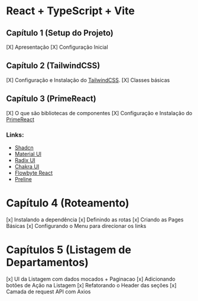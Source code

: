 # React + TypeScript + Vite

## Capítulo 1 (Setup do Projeto)

[X] Apresentação
[X] Configuração Inicial

## Capítulo 2 (TailwindCSS)

[X] Configuração e Instalação do [TailwindCSS](https://tailwindcss.com/).
[X] Classes básicas

## Capítulo 3 (PrimeReact)

[X] O que são bibliotecas de componentes
[X] Configuração e Instalação do [PrimeReact](https://primereact.org)

### Links:

- [Shadcn](https://ui.shadcn.com/)
- [Material UI](https://mui.com/material-ui)
- [Radix UI](https://www.radix-ui.com/)
- [Chakra UI](https://chakra-ui.com/)
- [Flowbyte React](https://flowbite-react.com/)
- [Preline](https://preline.co/)

# Capítulo 4 (Roteamento)

[x] Instalando a dependência
[x] Definindo as rotas
[x] Criando as Pages Básicas
[x] Configurando o Menu para direcionar os links

# Capítulos 5 (Listagem de Departamentos)

[x] UI da Listagem com dados mocados + Paginacao
[x] Adicionando botões de Ação na Listagem
[x] Refatorando o Header das seções
[x] Camada de request API com Axios